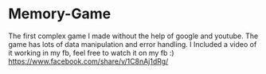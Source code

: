 # Memory-Game
The first complex game I made without the help of google and youtube. The game has lots of data manipulation and error handling. I Included a video of it working in my fb, feel free to watch it on my fb :)
https://www.facebook.com/share/v/1C8nAj1dRg/
